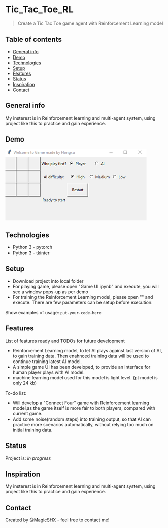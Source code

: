 # Tic_Tac_Toe_RL
> Create a Tic Tac Toe game agent with Reinforcement Learning model

## Table of contents
* [General info](#general-info)
* [Demo](#demo)
* [Technologies](#technologies)
* [Setup](#setup)
* [Features](#features)
* [Status](#status)
* [Inspiration](#inspiration)
* [Contact](#contact)

## General info
My insterest is in Reinforcement learning and multi-agent system, using project like this to practice and gain experience.

## Demo
![Example Demo](img/AI.gif)

## Technologies
* Python 3 - pytorch
* Python 3 - tkinter

## Setup
* Download project into local folder
* For playing game, please open "Game UI.ipynb" and execute, you will see a window pops-up as per demo
* For training the Reinforcement Learning model, please open "" and execute. There are few parameters can be setup before execution:

Show examples of usage:
`put-your-code-here`

## Features
List of features ready and TODOs for future development
* Reinforcement Learning model, to let AI plays against last version of AI, to gain training data. Then enahnced training data will be used to continue training latest AI model.
* A simple game UI has been developed, to provide an interface for human player plays with AI model.
* machine learning model used for this model is light level. (pt model is only 24 kb)

To-do list:
* Will develop a "Connect Four" game with Reinforcement learning model,as the game itself is more fair to both players, compared with current game.
* Add some noise(random steps) into training output, so that AI can practice more scenarios automatically, without relying too much on initial training data.

## Status
Project is: _in progress_

## Inspiration
My insterest is in Reinforcement learning and multi-agent system, using project like this to practice and gain experience.

## Contact
Created by [@MagicSHX](shaohongxu0509@gmail.com) - feel free to contact me!